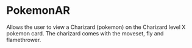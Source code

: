# PokemonAR
Allows the user to view a Charizard (pokemon) on the Charizard level X pokemon card. The charizard comes with the moveset, fly and flamethrower.
